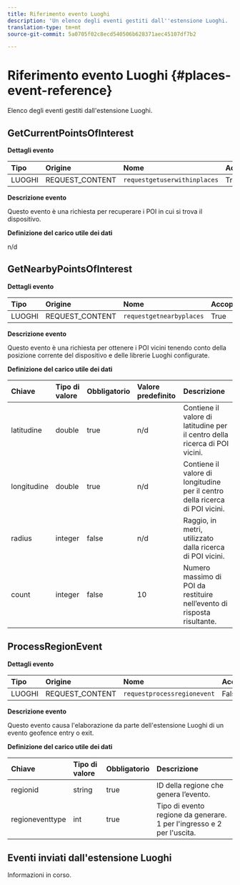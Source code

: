 ```yaml
---
title: Riferimento evento Luoghi
description: 'Un elenco degli eventi gestiti dall''estensione Luoghi. '
translation-type: tm+mt
source-git-commit: 5a0705f02c8ecd540506b628371aec45107df7b2

---
```



# Riferimento evento Luoghi {#places-event-reference}

Elenco degli eventi gestiti dall&#39;estensione Luoghi.

## GetCurrentPointsOfInterest

**Dettagli evento**

| Tipo | Origine | Nome | Accoppiato |
| :--- | :--- | :--- | :--- |
| LUOGHI | REQUEST_CONTENT | `requestgetuserwithinplaces` | True |

**Descrizione evento**

Questo evento è una richiesta per recuperare i POI in cui si trova il dispositivo.

**Definizione del carico utile dei dati**

n/d

## GetNearbyPointsOfInterest

**Dettagli evento**

| Tipo | Origine | Nome | Accoppiato |
| :--- | :--- | :--- | :--- |
| LUOGHI | REQUEST_CONTENT | `requestgetnearbyplaces` | True |

**Descrizione evento**

Questo evento è una richiesta per ottenere i POI vicini tenendo conto della posizione corrente del dispositivo e delle librerie Luoghi configurate.

**Definizione del carico utile dei dati**

| Chiave | Tipo di valore | Obbligatorio | Valore predefinito | Descrizione |
| :--- | :--- | :--- | :--- | :--- |
| latitudine | double | true | n/d | Contiene il valore di latitudine per il centro della ricerca di POI vicini. |
| longitudine | double | true | n/d | Contiene il valore di longitudine per il centro della ricerca di POI vicini. |
| radius | integer | false | n/d | Raggio, in metri, utilizzato dalla ricerca di POI vicini. |
| count | integer | false | 10 | Numero massimo di POI da restituire nell’evento di risposta risultante. |

## ProcessRegionEvent

**Dettagli evento**

| Tipo | Origine | Nome | Accoppiato |
| :--- | :--- | :--- | :--- |
| LUOGHI | REQUEST_CONTENT | `requestprocessregionevent` | False |

**Descrizione evento**

Questo evento causa l&#39;elaborazione da parte dell&#39;estensione Luoghi di un evento geofence entry o exit.

**Definizione del carico utile dei dati**

| Chiave | Tipo di valore | Obbligatorio | Descrizione |
| :--- | :--- | :--- | :--- |
| regionid | string | true | ID della regione che genera l’evento. |
| regioneventtype | int | true | Tipo di evento regione da generare. 1 per l&#39;ingresso e 2 per l&#39;uscita. |

## Eventi inviati dall&#39;estensione Luoghi

Informazioni in corso.

